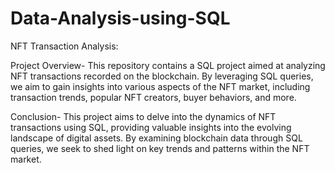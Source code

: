 # Data-Analysis-using-SQL

NFT Transaction Analysis:

Project Overview-
This repository contains a SQL project aimed at analyzing NFT transactions recorded on the blockchain. By leveraging SQL queries, we aim to gain insights into various aspects of the NFT market, including transaction trends, popular NFT creators, buyer behaviors, and more.

Conclusion-
This project aims to delve into the dynamics of NFT transactions using SQL, providing valuable insights into the evolving landscape of digital assets. By examining blockchain data through SQL queries, we seek to shed light on key trends and patterns within the NFT market.
